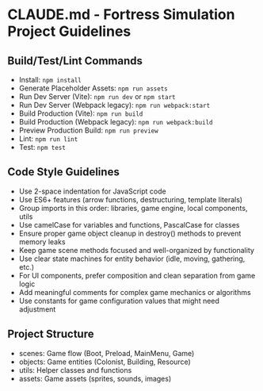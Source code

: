 # CLAUDE.md - Fortress Simulation Project Guidelines

## Build/Test/Lint Commands
- Install: `npm install`
- Generate Placeholder Assets: `npm run assets`
- Run Dev Server (Vite): `npm run dev` or `npm start`
- Run Dev Server (Webpack legacy): `npm run webpack:start`
- Build Production (Vite): `npm run build`
- Build Production (Webpack legacy): `npm run webpack:build`
- Preview Production Build: `npm run preview`
- Lint: `npm run lint`
- Test: `npm test`

## Code Style Guidelines
- Use 2-space indentation for JavaScript code
- Use ES6+ features (arrow functions, destructuring, template literals)
- Group imports in this order: libraries, game engine, local components, utils
- Use camelCase for variables and functions, PascalCase for classes
- Ensure proper game object cleanup in destroy() methods to prevent memory leaks
- Keep game scene methods focused and well-organized by functionality
- Use clear state machines for entity behavior (idle, moving, gathering, etc.)
- For UI components, prefer composition and clean separation from game logic
- Add meaningful comments for complex game mechanics or algorithms
- Use constants for game configuration values that might need adjustment

## Project Structure
- scenes: Game flow (Boot, Preload, MainMenu, Game)
- objects: Game entities (Colonist, Building, Resource)
- utils: Helper classes and functions
- assets: Game assets (sprites, sounds, images)